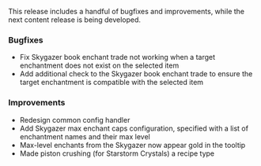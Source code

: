 This release includes a handful of bugfixes and improvements, while the next content release is being developed.

### Bugfixes

- Fix Skygazer book enchant trade not working when a target enchantment does not exist on the selected item
- Add additional check to the Skygazer book enchant trade to ensure the target enchantment is compatible with the
  selected item

### Improvements

- Redesign common config handler
- Add Skygazer max enchant caps configuration, specified with a list of enchantment names and their max level
- Max-level enchants from the Skygazer now appear gold in the tooltip
- Made piston crushing (for Starstorm Crystals) a recipe type